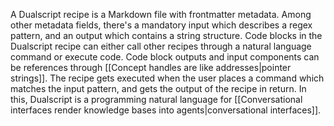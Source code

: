 ---
---

A Dualscript recipe is a Markdown file with frontmatter metadata. Among other metadata fields, there's a mandatory input which describes a regex pattern, and an output which contains a string structure. Code blocks in the Dualscript recipe can either call other recipes through a natural language command or execute code. Code block outputs and input components can be references through [[Concept handles are like addresses|pointer strings]]. The recipe gets executed when the user places a command which matches the input pattern, and gets the output of the recipe in return. In this, Dualscript is a programming natural language for [[Conversational interfaces render knowledge bases into agents|conversational interfaces]].